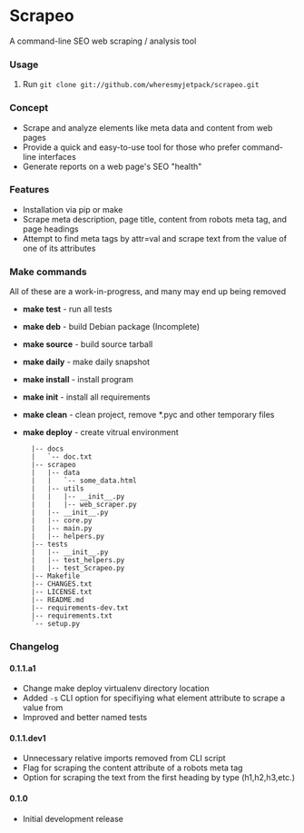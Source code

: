 Scrapeo
=======================

A command-line SEO web scraping / analysis tool

### Usage ###
1. Run `git clone git://github.com/wheresmyjetpack/scrapeo.git`


### Concept ###
* Scrape and analyze elements like meta data and content from web pages
* Provide a quick and easy-to-use tool for those who prefer command-line interfaces
* Generate reports on a web page's SEO "health"


### Features ###
* Installation via pip or make
* Scrape meta description, page title, content from robots meta tag, and page headings
* Attempt to find meta tags by attr=val and scrape text from the value of one of its attributes


### Make commands ###
All of these are a work-in-progress, and many may end up being removed


* **make test** - run all tests
* **make deb** - build Debian package (Incomplete)
* **make source** - build source tarball
* **make daily** - make daily snapshot
* **make install** - install program
* **make init** - install all requirements
* **make clean** - clean project, remove *.pyc and other temporary files
* **make deploy** - create vitrual environment


        |-- docs
        |   `-- doc.txt
        |-- scrapeo
        |   |-- data
        |   |   `-- some_data.html
        |   |-- utils
        |   |   |-- __init__.py
        |   |   |-- web_scraper.py
        |   |-- __init__.py
        |   |-- core.py
        |   |-- main.py
        |   |-- helpers.py
        |-- tests
        |   |-- __init__.py
        |   |-- test_helpers.py
        |   |-- test_Scrapeo.py
        |-- Makefile
        |-- CHANGES.txt
        |-- LICENSE.txt
        |-- README.md
        |-- requirements-dev.txt
        |-- requirements.txt
        `-- setup.py


### Changelog ###
#### 0.1.1.a1 ####
* Change make deploy virtualenv directory location
* Added `-s` CLI option for specifiying what element attribute to scrape a value from
* Improved and better named tests


#### 0.1.1.dev1 ####
* Unnecessary relative imports removed from CLI script
* Flag for scraping the content attribute of a robots meta tag
* Option for scraping the text from the first heading by type (h1,h2,h3,etc.)


#### 0.1.0 ####
* Initial development release
